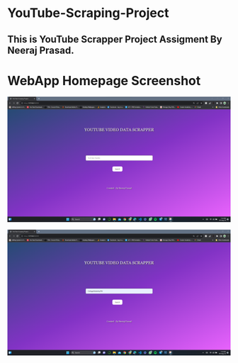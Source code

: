 # YouTube-Scraping-Project

## This is YouTube Scrapper Project Assigment By Neeraj Prasad.

# WebApp Homepage Screenshot

![Homepage for my webapp](./ScreenShot/Ui1.png)

![Homepage for my webapp](./ScreenShot/Ui2.png)
